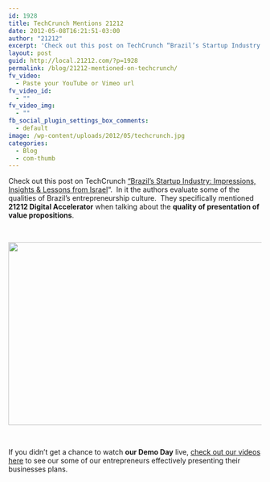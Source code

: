 ```yaml
---
id: 1928
title: TechCrunch Mentions 21212
date: 2012-05-08T16:21:51-03:00
author: "21212"
excerpt: 'Check out this post on TechCrunch “Brazil’s Startup Industry: Impressions, Insights & Lessons from Israel". '
layout: post
guid: http://local.21212.com/?p=1928
permalink: /blog/21212-mentioned-on-techcrunch/
fv_video:
  - Paste your YouTube or Vimeo url
fv_video_id:
  - ""
fv_video_img:
  - ""
fb_social_plugin_settings_box_comments:
  - default
image: /wp-content/uploads/2012/05/techcrunch.jpg
categories:
  - Blog
  - com-thumb
---
```

Check out this post on TechCrunch <a title="TechCrunch" href="http://techcrunch.com/2012/05/08/brazil-israel-part1/" target="_blank">“Brazil’s Startup Industry: Impressions, Insights & Lessons from Israel</a>&#8220;.  In it the authors evaluate some of the qualities of Brazil’s entrepreneurship culture.  They specifically mentioned **21212 Digital Accelerator** when talking about the **quality of presentation of value propositions**.

&nbsp;

[<img class="aligncenter size-full wp-image-1929" title="21212 mentioned on TechCrunch" src="http://local.21212.com/wp-content/uploads/2012/05/21212-techcrunch.jpg" alt="" width="540" height="363" srcset="http://localhost:8080/wp-content/uploads/2012/05/21212-techcrunch.jpg 540w, http://localhost:8080/wp-content/uploads/2012/05/21212-techcrunch-300x201.jpg 300w" sizes="(max-width: 540px) 100vw, 540px" />](http://local.21212.com/wp-content/uploads/2012/05/21212-techcrunch.jpg)

&nbsp;

If you didn’t get a chance to watch **our Demo Day** live, <a title="21212 Videos" href="http://vimeo.com/by21212com/videos" target="_blank">check out our videos here</a> to see our some of our entrepreneurs effectively presenting their businesses plans.